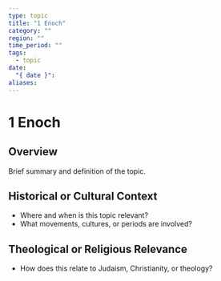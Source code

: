 ```yaml
---
type: topic
title: "1 Enoch"
category: ""
region: ""
time_period: ""
tags:
  - topic
date:
  "{ date }": 
aliases:
---
```


# 1 Enoch

## Overview

Brief summary and definition of the topic.

## Historical or Cultural Context

- Where and when is this topic relevant?
- What movements, cultures, or periods are involved?

## Theological or Religious Relevance

- How does this relate to Judaism, Christianity, or theology?